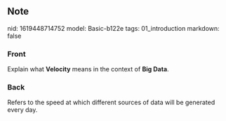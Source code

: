 ## Note
nid: 1619448714752
model: Basic-b122e
tags: 01_introduction
markdown: false

### Front
Explain what <b>Velocity</b> means in the context of <b>Big
Data</b>.

### Back
Refers to the speed at which different sources of data will be generated every day.
